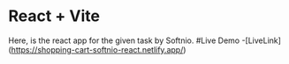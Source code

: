 # React + Vite

Here, is the react app for the given task by Softnio.
#Live Demo
-[LiveLink] (https://shopping-cart-softnio-react.netlify.app/)
 
 
